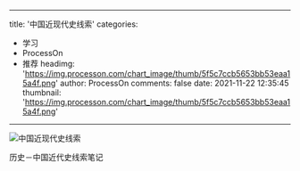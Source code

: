 
---
title: '中国近现代史线索'
categories: 
 - 学习
 - ProcessOn
 - 推荐
headimg: 'https://img.processon.com/chart_image/thumb/5f5c7ccb5653bb53eaa15a4f.png'
author: ProcessOn
comments: false
date: 2021-11-22 12:35:45
thumbnail: 'https://img.processon.com/chart_image/thumb/5f5c7ccb5653bb53eaa15a4f.png'
---

<div>   
<img class="thumb" alt="中国近现代史线索" src="https://img.processon.com/chart_image/thumb/5f5c7ccb5653bb53eaa15a4f.png" referrerpolicy="no-referrer">
<p>历史－中国近代史线索笔记</p>  
</div>
            